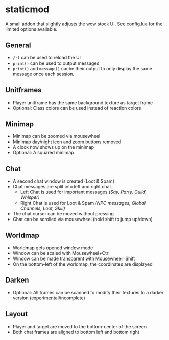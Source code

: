 # staticmod

A small addon that slightly adjusts the wow stock UI.
See config.lua for the limited options available.

## General
- `/rl` can be used to reload the UI
- `print()` can be used to output messages
- `print()` and `message()` cache their output to only display the same message once each session.

## Unitframes
- Player unitframe has the same background texture as target frame
- Optional: Class colors can be used instead of reaction colors

## Minimap
- Minimap can be zoomed via mousewheel
- Minimap day/night icon and zoom buttons removed
- A clock now shows up on the minimap
- Optional: A squared minimap

## Chat
- A second chat window is created (Loot & Spam)
- Chat messages are split into left and right chat.
  * Left Chat is used for important messages
    *(Say, Party, Guild, Whisper)*
  * Right Chat is used for Loot & Spam
    *(NPC messages, Global Channels, Loot, Skill)*
- The chat cursor can be moved without pressing <Alt>
- Chat can be scrolled via mousewheel (hold shift to jump up/down)

## Worldmap
- Worldmap gets opened window mode
- Window can be scaled with Mousewheel+Ctrl
- Window can be made transparent with Mousewheel+Shift
- On the bottom-left of the worldmap, the coordinates are displayed

## Darken
- Optional: All frames can be scanned to modify their textures to a darker version (experimental/incomplete)

## Layout
- Player and target are moved to the bottom-center of the screen
- Both chat frames are aligned to bottom left and bottom right

